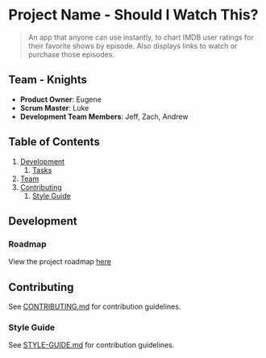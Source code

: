 # Project Name - Should I Watch This?

> An app that anyone can use instantly, to chart IMDB user ratings for their favorite shows by episode. Also displays links to watch or purchase those episodes.

## Team - Knights

  - __Product Owner__: Eugene
  - __Scrum Master__: Luke
  - __Development Team Members__: Jeff, Zach, Andrew

## Table of Contents

1. [Development](#development)
    1. [Tasks](#roadmap)
1. [Team](#team)
1. [Contributing](#contributing)
    1. [Style Guide](#style-guide)

## Development

### Roadmap

View the project roadmap [here](https://github.com/HR10Knights/Should-I-Watch-This/issues)

## Contributing

See [CONTRIBUTING.md](CONTRIBUTING.md) for contribution guidelines.

### Style Guide

See [STYLE-GUIDE.md](STYLE-GUIDE.md) for contribution guidelines.
